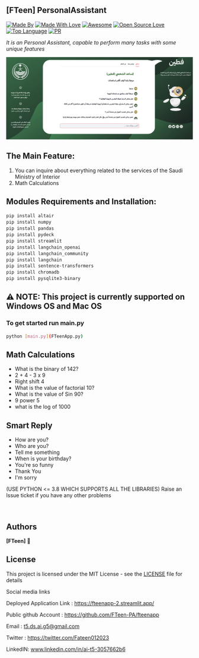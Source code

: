 ## [FTeen] PersonalAssistant  

[![Made By](https://img.shields.io/badge/Made%20by-FTeen-blue.svg)](https://github.com/roshan9419) [![Made With Love](https://img.shields.io/badge/Made%20With-Love-orange.svg)](https://github.com/roshan9419) [![Awesome](https://cdn.rawgit.com/sindresorhus/awesome/d7305f38d29fed78fa85652e3a63e154dd8e8829/media/badge.svg)](https://github.com/roshan9419) [![Open Source Love](https://badges.frapsoft.com/os/v2/open-source.svg?v=103)](https://github.com/roshan9419) [![Top Language](https://img.shields.io/github/languages/top/roshan9419/PersonalAssistantChatbot.svg?style=flat&color=informational)](https://github.com/roshan9419) [![PR](https://img.shields.io/badge/PRs-welcome-brightgreen.svg?style=flat)](https://github.com/roshan9419)
<br>

*It is an Personal Assistant, capable to perform many tasks with some unique features*  

![alt text](https://github.com/FTeen-PA/fteenapp/blob/main/photos/FTeen.jpg?raw=true)


## The Main Feature:  
1. You can inquire about everything related to the services of the Saudi Ministry of Interior  
2. Math Calculations
 

## Modules Requirements and Installation:  
```sh
pip install altair
pip install numpy
pip install pandas
pip install pydeck
pip install streamlit
pip install langchain_openai
pip install langchain_community
pip install langchain
pip install sentence-transformers
pip install chromadb
pip install pysqlite3-binary 
```
## ⚠ NOTE: This project is currently supported on Windows OS and Mac OS


### To get started run main.py  
```sh
python [main.py](FTeenApp.py)
```

## Math Calculations 
- What is the binary of 142?  
- 2 + 4 - 3 x 9  
- Right shift 4  
- What is the value of factorial 10?  
- What is the value of Sin 90?  
- 9 power 5  
- what is the log of 1000  

## Smart Reply  
- How are you?  
- Who are you?  
- Tell me something  
- When is your birthday?  
- You're so funny  
- Thank You  
- I'm sorry  


(USE PYTHON <= 3.8 WHICH SUPPORTS ALL THE LIBRARIES)
Raise an Issue ticket if you have any other problems  <br><br><br>

## Authors

 **[FTeen]** 🧐 

## License

This project is licensed under the MIT License - see the [LICENSE](LICENSE) file for details

Social media links

Deployed Application Link :
https://fteenapp-2.streamlit.app/

Public github Account :
https://github.com/FTeen-PA/fteenapp

Email : t5.ds.ai.g5@gmail.com

Twitter : 
https://twitter.com/Fateen012023

LinkedIN:
www.linkedin.com/in/ai-t5-3057662b6
